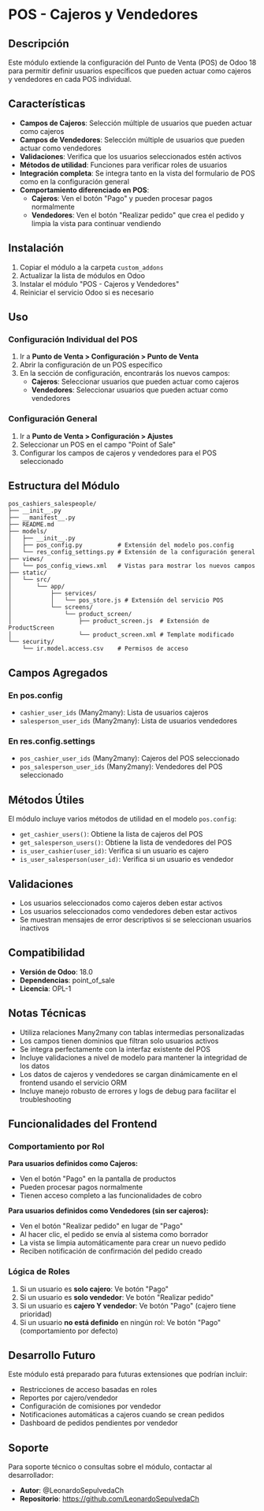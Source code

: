 # POS - Cajeros y Vendedores

## Descripción

Este módulo extiende la configuración del Punto de Venta (POS) de Odoo 18 para permitir definir usuarios específicos que pueden actuar como cajeros y vendedores en cada POS individual.

## Características

- **Campos de Cajeros**: Selección múltiple de usuarios que pueden actuar como cajeros
- **Campos de Vendedores**: Selección múltiple de usuarios que pueden actuar como vendedores
- **Validaciones**: Verifica que los usuarios seleccionados estén activos
- **Métodos de utilidad**: Funciones para verificar roles de usuarios
- **Integración completa**: Se integra tanto en la vista del formulario de POS como en la configuración general
- **Comportamiento diferenciado en POS**: 
  - **Cajeros**: Ven el botón "Pago" y pueden procesar pagos normalmente
  - **Vendedores**: Ven el botón "Realizar pedido" que crea el pedido y limpia la vista para continuar vendiendo

## Instalación

1. Copiar el módulo a la carpeta `custom_addons`
2. Actualizar la lista de módulos en Odoo
3. Instalar el módulo "POS - Cajeros y Vendedores"
4. Reiniciar el servicio Odoo si es necesario

## Uso

### Configuración Individual del POS

1. Ir a **Punto de Venta > Configuración > Punto de Venta**
2. Abrir la configuración de un POS específico
3. En la sección de configuración, encontrarás los nuevos campos:
   - **Cajeros**: Seleccionar usuarios que pueden actuar como cajeros
   - **Vendedores**: Seleccionar usuarios que pueden actuar como vendedores

### Configuración General

1. Ir a **Punto de Venta > Configuración > Ajustes**
2. Seleccionar un POS en el campo "Point of Sale"
3. Configurar los campos de cajeros y vendedores para el POS seleccionado

## Estructura del Módulo

```
pos_cashiers_salespeople/
├── __init__.py
├── __manifest__.py
├── README.md
├── models/
│   ├── __init__.py
│   ├── pos_config.py          # Extensión del modelo pos.config
│   └── res_config_settings.py # Extensión de la configuración general
├── views/
│   └── pos_config_views.xml   # Vistas para mostrar los nuevos campos
├── static/
│   └── src/
│       └── app/
│           ├── services/
│           │   └── pos_store.js # Extensión del servicio POS
│           └── screens/
│               └── product_screen/
│                   ├── product_screen.js  # Extensión de ProductScreen
│                   └── product_screen.xml # Template modificado
└── security/
    └── ir.model.access.csv    # Permisos de acceso
```

## Campos Agregados

### En pos.config

- `cashier_user_ids` (Many2many): Lista de usuarios cajeros
- `salesperson_user_ids` (Many2many): Lista de usuarios vendedores

### En res.config.settings

- `pos_cashier_user_ids` (Many2many): Cajeros del POS seleccionado
- `pos_salesperson_user_ids` (Many2many): Vendedores del POS seleccionado

## Métodos Útiles

El módulo incluye varios métodos de utilidad en el modelo `pos.config`:

- `get_cashier_users()`: Obtiene la lista de cajeros del POS
- `get_salesperson_users()`: Obtiene la lista de vendedores del POS
- `is_user_cashier(user_id)`: Verifica si un usuario es cajero
- `is_user_salesperson(user_id)`: Verifica si un usuario es vendedor

## Validaciones

- Los usuarios seleccionados como cajeros deben estar activos
- Los usuarios seleccionados como vendedores deben estar activos
- Se muestran mensajes de error descriptivos si se seleccionan usuarios inactivos

## Compatibilidad

- **Versión de Odoo**: 18.0
- **Dependencias**: point_of_sale
- **Licencia**: OPL-1

## Notas Técnicas

- Utiliza relaciones Many2many con tablas intermedias personalizadas
- Los campos tienen dominios que filtran solo usuarios activos
- Se integra perfectamente con la interfaz existente del POS
- Incluye validaciones a nivel de modelo para mantener la integridad de los datos
- Los datos de cajeros y vendedores se cargan dinámicamente en el frontend usando el servicio ORM
- Incluye manejo robusto de errores y logs de debug para facilitar el troubleshooting

## Funcionalidades del Frontend

### Comportamiento por Rol

**Para usuarios definidos como Cajeros:**
- Ven el botón "Pago" en la pantalla de productos
- Pueden procesar pagos normalmente
- Tienen acceso completo a las funcionalidades de cobro

**Para usuarios definidos como Vendedores (sin ser cajeros):**
- Ven el botón "Realizar pedido" en lugar de "Pago"
- Al hacer clic, el pedido se envía al sistema como borrador
- La vista se limpia automáticamente para crear un nuevo pedido
- Reciben notificación de confirmación del pedido creado

### Lógica de Roles

1. Si un usuario es **solo cajero**: Ve botón "Pago"
2. Si un usuario es **solo vendedor**: Ve botón "Realizar pedido"  
3. Si un usuario es **cajero Y vendedor**: Ve botón "Pago" (cajero tiene prioridad)
4. Si un usuario **no está definido** en ningún rol: Ve botón "Pago" (comportamiento por defecto)

## Desarrollo Futuro

Este módulo está preparado para futuras extensiones que podrían incluir:
- Restricciones de acceso basadas en roles
- Reportes por cajero/vendedor
- Configuración de comisiones por vendedor
- Notificaciones automáticas a cajeros cuando se crean pedidos
- Dashboard de pedidos pendientes por vendedor

## Soporte

Para soporte técnico o consultas sobre el módulo, contactar al desarrollador:
- **Autor**: @LeonardoSepulvedaCh
- **Repositorio**: https://github.com/LeonardoSepulvedaCh
